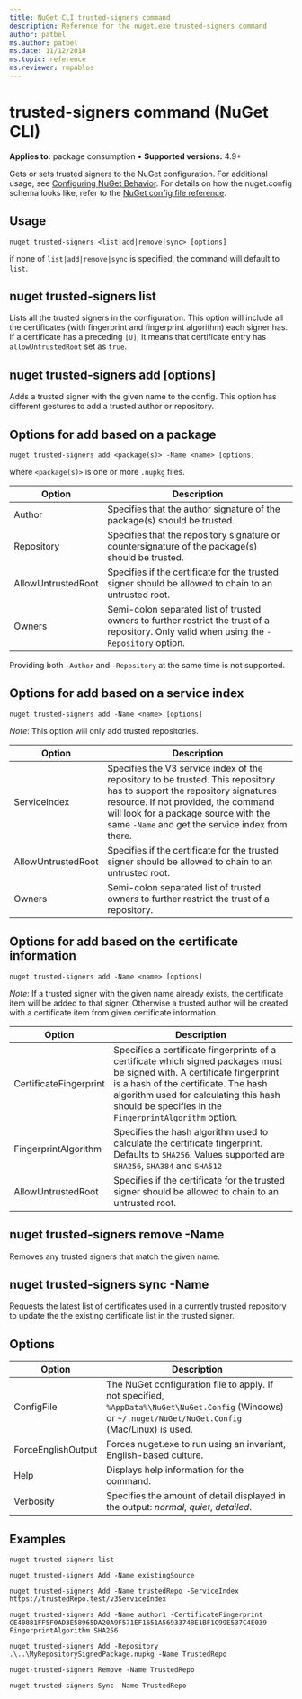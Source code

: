 ```yaml
---
title: NuGet CLI trusted-signers command
description: Reference for the nuget.exe trusted-signers command
author: patbel
ms.author: patbel
ms.date: 11/12/2018
ms.topic: reference
ms.reviewer: rmpablos
---
```


# trusted-signers command (NuGet CLI)

**Applies to:** package consumption &bullet; **Supported versions:** 4.9+

Gets or sets trusted signers to the NuGet configuration. For additional usage, see [Configuring NuGet Behavior](../consume-packages/configuring-nuget-behavior.md). For details on how the nuget.config schema looks like, refer to the [NuGet config file reference](../reference/nuget-config-file.md).

## Usage

```cli
nuget trusted-signers <list|add|remove|sync> [options]
```

if none of `list|add|remove|sync` is specified, the command will default to `list`.

## nuget trusted-signers list

Lists all the trusted signers in the configuration. This option will include all the certificates (with fingerprint and fingerprint algorithm) each signer has. If a certificate has a preceding `[U]`, it means that certificate entry has `allowUntrustedRoot` set as `true`.

## nuget trusted-signers add [options]

Adds a trusted signer with the given name to the config. This option has different gestures to add a trusted author or repository.

## Options for add based on a package

```cli
nuget trusted-signers add <package(s)> -Name <name> [options]
```

where `<package(s)>` is one or more `.nupkg` files.

| Option | Description |
| --- | --- |
| Author | Specifies that the author signature of the package(s) should be trusted. |
| Repository | Specifies that the repository signature or countersignature of the package(s) should be trusted. |
| AllowUntrustedRoot | Specifies if the certificate for the trusted signer should be allowed to chain to an untrusted root. |
| Owners | Semi-colon separated list of trusted owners to further restrict the trust of a repository. Only valid when using the `-Repository` option. |

Providing both `-Author` and `-Repository` at the same time is not supported.

## Options for add based on a service index

```cli
nuget trusted-signers add -Name <name> [options]
```

_Note_: This option will only add trusted repositories. 

| Option | Description |
| --- | --- |
| ServiceIndex | Specifies the V3 service index of the repository to be trusted. This repository has to support the repository signatures resource. If not provided, the command will look for a package source with the same `-Name` and get the service index from there. |
| AllowUntrustedRoot | Specifies if the certificate for the trusted signer should be allowed to chain to an untrusted root. |
| Owners | Semi-colon separated list of trusted owners to further restrict the trust of a repository. |

## Options for add based on the certificate information

```cli
nuget trusted-signers add -Name <name> [options]
```

_Note_: If a trusted signer with the given name already exists, the certificate item will be added to that signer. Otherwise a trusted author will be created with a certificate item from given certificate information.

| Option | Description |
| --- | --- |
| CertificateFingerprint | Specifies a certificate fingerprints of a certificate which signed packages must be signed with. A certificate fingerprint is a hash of the certificate. The hash algorithm used for calculating this hash should be specifies in the `FingerprintAlgorithm` option. |
| FingerprintAlgorithm | Specifies the hash algorithm used to calculate the certificate fingerprint. Defaults to `SHA256`. Values supported are `SHA256`, `SHA384` and `SHA512` |
| AllowUntrustedRoot | Specifies if the certificate for the trusted signer should be allowed to chain to an untrusted root. |

## nuget trusted-signers remove -Name <name>

Removes any trusted signers that match the given name.

## nuget trusted-signers sync -Name <name>

Requests the latest list of certificates used in a currently trusted repository to update the the existing certificate list in the trusted signer.

## Options

| Option | Description |
| --- | --- |
| ConfigFile | The NuGet configuration file to apply. If not specified, `%AppData%\NuGet\NuGet.Config` (Windows) or `~/.nuget/NuGet/NuGet.Config` (Mac/Linux) is used.|
| ForceEnglishOutput | Forces nuget.exe to run using an invariant, English-based culture. |
| Help | Displays help information for the command. |
| Verbosity | Specifies the amount of detail displayed in the output: *normal*, *quiet*, *detailed*. |

## Examples

```cli
nuget trusted-signers list

nuget trusted-signers Add -Name existingSource

nuget trusted-signers Add -Name trustedRepo -ServiceIndex https://trustedRepo.test/v3ServiceIndex

nuget trusted-signers Add -Name author1 -CertificateFingerprint CE40881FF5F0AD3E58965DA20A9F571EF1651A56933748E1BF1C99E537C4E039 -FingerprintAlgorithm SHA256

nuget trusted-signers Add -Repository .\..\MyRepositorySignedPackage.nupkg -Name TrustedRepo

nuget-trusted-signers Remove -Name TrustedRepo

nuget-trusted-signers Sync -Name TrustedRepo
```